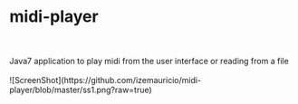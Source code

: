 # midi-player
<br/>
<br/>
Java7 application to play midi from the user interface or reading from a file
<br/>
<br/>
![ScreenShot](https://github.com/izemauricio/midi-player/blob/master/ss1.png?raw=true)
<br/>
